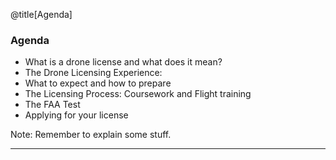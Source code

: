 <div class="slide-bg-style-left"></div><div class="slide-bg-style-right"></div>

@title[Agenda]
### Agenda
<ul>
<li class="fragment">What is a drone license and what does it mean?</li>
<li class="fragment">The Drone Licensing Experience:</li>
<li class="fragment">What to expect and how to prepare</li>
<li class="fragment">The Licensing Process: Coursework and Flight training</li>
<li class="fragment">The FAA Test</li>
<li class="fragment">Applying for your license</li>
</ul>

Note:
Remember to explain some stuff.

---
